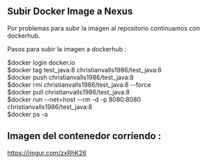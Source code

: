 ## Subir Docker Image a Nexus  

Por problemas para subir la imagen al repositorio continuamos con dockerhub.

Pasos para subir la imagen a dockerhub :   

$docker login docker.io    
$docker tag test_java:8 christianvalls1986/test_java:8    
$docker push  christianvalls1986/test_java:8    
$docker rmi christianvalls1986/test_java:8 --force    
$docker pull christianvalls1986/test_java:8    
$docker run  --net=host --rm -d -p 8080:8080  christianvalls1986/test_java:8    
$docker ps -a    

## Imagen del contenedor corriendo :  
https://imgur.com/zxRhK26    
